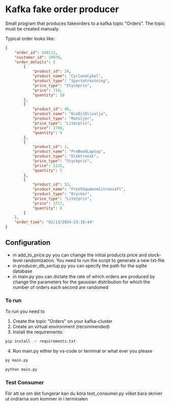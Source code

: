 # Kafka fake order producer

Small program that produces fakeorders to a kafka topic "Orders". The topic must be created manualy.

Typical order looks like:
```json
{
    "order_id": 100112,
    "customer_id": 10079,
    "order_details": [
        {
            "product_id": 24,
            "product_name": "CycloneCykel",
            "product_type": "Sportutrustning",
            "price_type": "Styckpris",
            "price": 719,
            "quantity": 10
        },
        {
            "product_id": 46,
            "product_name": "EcoOilOlivolja",
            "product_type": "Matoljor",
            "price_type": "Literpris",
            "price": 1799,
            "quantity": 9
        },
        {
            "product_id": 1,
            "product_name": "ProBookLaptop",
            "product_type": "Elektronik",
            "price_type": "Styckpris",
            "price": 1131,
            "quantity": 5
        },
        {
            "product_id": 53,
            "product_name": "FreshSqueezeCitronsaft",
            "product_type": "Drycker",
            "price_type": "Literpris",
            "price": 1717,
            "quantity": 8
        }
    ],
    "order_time": "02/13/2024-23:10:44"
}
```
## Configuration
- in add_to_price.py you can change the initial products price and stock-level randomization. You need to run the script to generate a new txt-file
- in producer_db_sertup.py you can specify the path for the sqlite database
- in main.py you can dictate the rate of which orders are produced by change the parameters for the gaussian distribution for which the number of orders each second are randomed

### To run
To run you need to 

1. Create the topic "Orders" on your kafka-cluster
2. Create an virtual environment (recommended)
3. Install the requirements:
```bash
pip install -r requirements.txt
```
4. Run main.py either by vs-code or terminal or what ever you please
```bash
py main.py
```
```bash
python main.py
```

### Test Consumer
För att se om det fungerar kan du köra test_consumer.py vilket bara skriver ut ordrarna som kommer in i terminalen
